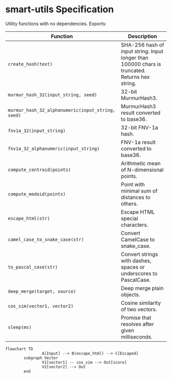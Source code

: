# smart-utils Specification

Utility functions with no dependencies. Exports:

| Function | Description |
| --- | --- |
| `create_hash(text)` | SHA-256 hash of input string. Input longer than 100000 chars is truncated. Returns hex string. |
| `murmur_hash_32(input_string, seed)` | 32-bit MurmurHash3. |
| `murmur_hash_32_alphanumeric(input_string, seed)` | MurmurHash3 result converted to base36. |
| `fnv1a_32(input_string)` | 32-bit FNV-1a hash. |
| `fnv1a_32_alphanumeric(input_string)` | FNV-1a result converted to base36. |
| `compute_centroid(points)` | Arithmetic mean of N-dimensional points. |
| `compute_medoid(points)` | Point with minimal sum of distances to others. |
| `escape_html(str)` | Escape HTML special characters. |
| `camel_case_to_snake_case(str)` | Convert CamelCase to snake_case. |
| `to_pascal_case(str)` | Convert strings with dashes, spaces or underscores to PascalCase. |
| `deep_merge(target, source)` | Deep merge plain objects. |
| `cos_sim(vector1, vector2)` | Cosine similarity of two vectors. |
| `sleep(ms)` | Promise that resolves after given milliseconds. |

```mermaid
flowchart TD
				A[Input] --> B(escape_html) --> C[Escaped]
		subgraph Vector
				V1[vector1] -- cos_sim --> Out[score]
				V2[vector2] --> Out
		end
```
